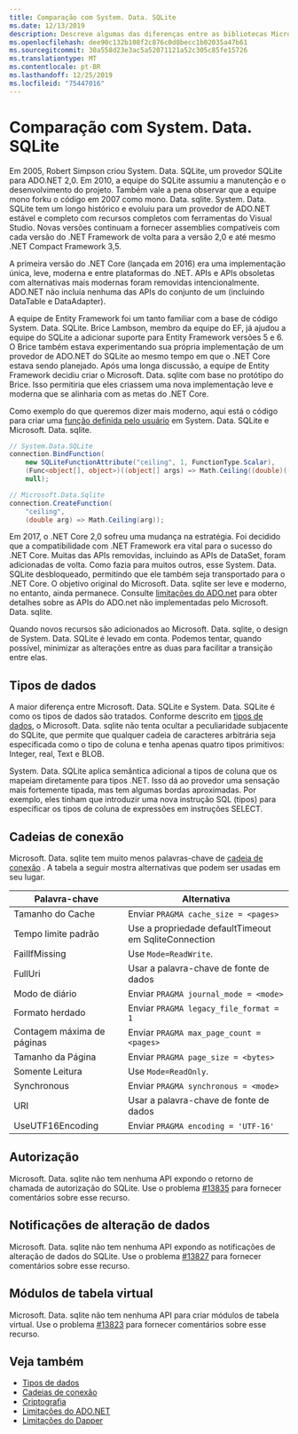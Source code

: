 ```yaml
---
title: Comparação com System. Data. SQLite
ms.date: 12/13/2019
description: Descreve algumas das diferenças entre as bibliotecas Microsoft. Data. SQLite e System. Data. SQLite.
ms.openlocfilehash: dee90c132b108f2c876c0d8becc1b02035a47b61
ms.sourcegitcommit: 30a558d23e3ac5a52071121a52c305c85fe15726
ms.translationtype: MT
ms.contentlocale: pt-BR
ms.lasthandoff: 12/25/2019
ms.locfileid: "75447016"
---
```

# <a name="comparison-to-systemdatasqlite"></a>Comparação com System. Data. SQLite

Em 2005, Robert Simpson criou System. Data. SQLite, um provedor SQLite para ADO.NET 2,0. Em 2010, a equipe do SQLite assumiu a manutenção e o desenvolvimento do projeto. Também vale a pena observar que a equipe mono forku o código em 2007 como mono. Data. sqlite. System. Data. SQLite tem um longo histórico e evoluiu para um provedor de ADO.NET estável e completo com recursos completos com ferramentas do Visual Studio. Novas versões continuam a fornecer assemblies compatíveis com cada versão do .NET Framework de volta para a versão 2,0 e até mesmo .NET Compact Framework 3,5.

A primeira versão do .NET Core (lançada em 2016) era uma implementação única, leve, moderna e entre plataformas do .NET. APIs e APIs obsoletas com alternativas mais modernas foram removidas intencionalmente. ADO.NET não incluía nenhuma das APIs do conjunto de um (incluindo DataTable e DataAdapter).

A equipe de Entity Framework foi um tanto familiar com a base de código System. Data. SQLite. Brice Lambson, membro da equipe do EF, já ajudou a equipe do SQLite a adicionar suporte para Entity Framework versões 5 e 6. O Brice também estava experimentando sua própria implementação de um provedor de ADO.NET do SQLite ao mesmo tempo em que o .NET Core estava sendo planejado. Após uma longa discussão, a equipe de Entity Framework decidiu criar o Microsoft. Data. sqlite com base no protótipo do Brice. Isso permitiria que eles criassem uma nova implementação leve e moderna que se alinharia com as metas do .NET Core.

Como exemplo do que queremos dizer mais moderno, aqui está o código para criar uma [função definida pelo usuário](user-defined-functions.md) em System. Data. SQLite e Microsoft. Data. sqlite.

```csharp
// System.Data.SQLite
connection.BindFunction(
    new SQLiteFunctionAttribute("ceiling", 1, FunctionType.Scalar),
    (Func<object[], object>)((object[] args) => Math.Ceiling((double)((object[])args[1])[0])),
    null);

// Microsoft.Data.Sqlite
connection.CreateFunction(
    "ceiling",
    (double arg) => Math.Ceiling(arg));
```

Em 2017, o .NET Core 2,0 sofreu uma mudança na estratégia. Foi decidido que a compatibilidade com .NET Framework era vital para o sucesso do .NET Core. Muitas das APIs removidas, incluindo as APIs de DataSet, foram adicionadas de volta. Como fazia para muitos outros, esse System. Data. SQLite desbloqueado, permitindo que ele também seja transportado para o .NET Core. O objetivo original do Microsoft. Data. sqlite ser leve e moderno, no entanto, ainda permanece. Consulte [limitações do ADO.net](adonet-limitations.md) para obter detalhes sobre as APIs do ADO.net não implementadas pelo Microsoft. Data. sqlite.

Quando novos recursos são adicionados ao Microsoft. Data. sqlite, o design de System. Data. SQLite é levado em conta. Podemos tentar, quando possível, minimizar as alterações entre as duas para facilitar a transição entre elas.

## <a name="data-types"></a>Tipos de dados

A maior diferença entre Microsoft. Data. SQLite e System. Data. SQLite é como os tipos de dados são tratados. Conforme descrito em [tipos de dados](types.md), o Microsoft. Data. sqlite não tenta ocultar a peculiaridade subjacente do SQLite, que permite que qualquer cadeia de caracteres arbitrária seja especificada como o tipo de coluna e tenha apenas quatro tipos primitivos: Integer, real, Text e BLOB.

System. Data. SQLite aplica semântica adicional a tipos de coluna que os mapeiam diretamente para tipos .NET. Isso dá ao provedor uma sensação mais fortemente tipada, mas tem algumas bordas aproximadas. Por exemplo, eles tinham que introduzir uma nova instrução SQL (tipos) para especificar os tipos de coluna de expressões em instruções SELECT.

## <a name="connection-strings"></a>Cadeias de conexão

Microsoft. Data. sqlite tem muito menos palavras-chave de [cadeia de conexão](connection-strings.md) . A tabela a seguir mostra alternativas que podem ser usadas em seu lugar.

| Palavra-chave          | Alternativa                                         |
| ---------------- | --------------------------------------------------- |
| Tamanho do Cache       | Enviar `PRAGMA cache_size = <pages>`                  |
| Tempo limite padrão  | Use a propriedade defaultTimeout em SqliteConnection |
| FailIfMissing    | Use `Mode=ReadWrite`.                                |
| FullUri          | Usar a palavra-chave de fonte de dados                         |
| Modo de diário     | Enviar `PRAGMA journal_mode = <mode>`                 |
| Formato herdado    | Enviar `PRAGMA legacy_file_format = 1`                |
| Contagem máxima de páginas   | Enviar `PRAGMA max_page_count = <pages>`              |
| Tamanho da Página        | Enviar `PRAGMA page_size = <bytes>`                   |
| Somente Leitura        | Use `Mode=ReadOnly`.                                 |
| Synchronous      | Enviar `PRAGMA synchronous = <mode>`                  |
| URI              | Usar a palavra-chave de fonte de dados                         |
| UseUTF16Encoding | Enviar `PRAGMA encoding = 'UTF-16'`                   |

## <a name="authorization"></a>Autorização

Microsoft. Data. sqlite não tem nenhuma API expondo o retorno de chamada de autorização do SQLite. Use o problema [#13835](https://github.com/aspnet/EntityFrameworkCore/issues/13835) para fornecer comentários sobre esse recurso.

## <a name="data-change-notifications"></a>Notificações de alteração de dados

Microsoft. Data. sqlite não tem nenhuma API expondo as notificações de alteração de dados do SQLite. Use o problema [#13827](https://github.com/aspnet/EntityFrameworkCore/issues/13827) para fornecer comentários sobre esse recurso.

## <a name="virtual-table-modules"></a>Módulos de tabela virtual

Microsoft. Data. sqlite não tem nenhuma API para criar módulos de tabela virtual. Use o problema [#13823](https://github.com/aspnet/EntityFrameworkCore/issues/13823) para fornecer comentários sobre esse recurso.

## <a name="see-also"></a>Veja também

* [Tipos de dados](types.md)
* [Cadeias de conexão](connection-strings.md)
* [Criptografia](encryption.md)
* [Limitações do ADO.NET](adonet-limitations.md)
* [Limitações do Dapper](dapper-limitations.md)
